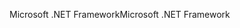 <span data-ttu-id="daf2e-101">Microsoft .NET Framework</span><span class="sxs-lookup"><span data-stu-id="daf2e-101">Microsoft .NET Framework</span></span>